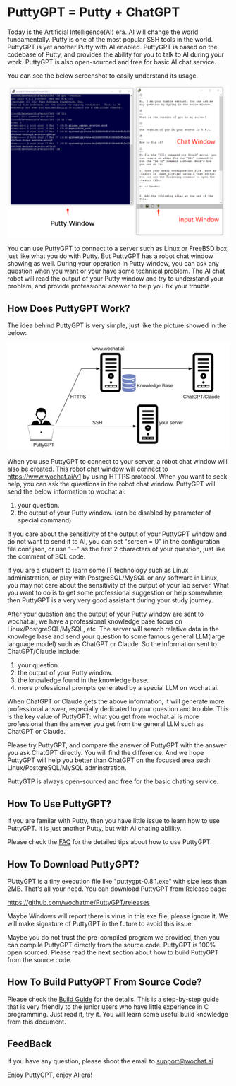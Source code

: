 # PuttyGPT = Putty + ChatGPT

Today is the Artificial Intelligence(AI) era. AI will change the world fundamentally. Putty is one of the most popular SSH tools in the world. PuttyGPT is yet another Putty with AI enabled. PuttyGPT is based on the codebase of Putty, and provides the ability for you to talk to AI during your work. PuttyGPT is also open-sourced and free for basic AI chat service.

You can see the below screenshot to easily understand its usage.

![screenshot of PuttyGPT](askrob/puttygpt.png)

You can use PuttyGPT to connect to a server such as Linux or FreeBSD box, just like what you do with Putty. But PuttyGPT has a robot chat window showing as well. During your operation in Putty window, you can ask any question when you want or your have some technical problem. The AI chat robot will read the output of your Putty window and try to understand your problem, and provide professional answer to help you fix your trouble.

## How Does PuttyGPT Work?

The idea behind PuttyGPT is very simple, just like the picture showed in the below:

![](askrob/x0000.svg) 

When you use PuttyGPT to connect to your server, a robot chat window will also be created. This robot chat window will connect to https://www.wochat.ai/v1 by using HTTPS protocol. When you want to seek help, you can ask the questions in the robot chat window. PuttyGPT will send the below information to wochat.ai:
1. your question.
2. the output of your Putty window. (can be disabled by parameter of special command)

If you care about the sensitivity of the output of your PuttyGPT window and do not want to send it to AI, you can set "screen = 0" in the configuration file conf.json, or use "--" as the first 2 characters of your question, just like the comment of SQL code.

If you are a student to learn some IT technology such as Linux administration, or play with PostgreSQL/MySQL or any software in Linux, you may not care about the sensitivity of the output of your lab server. What you want to do is to get some professional suggestion or help somewhere, then PuttyGPT is a very very good assistant during your study journey.

After your question and the output of your Putty window are sent to wochat.ai, we have a professional knowledge base focus on Linux/PostgreSQL/MySQL, etc. The server will search relative data in the knowlege base and send your question to some famous general LLM(large language model) such as ChatGPT or Claude.  So the information sent to ChatGPT/Claude include:

1. your question.
2. the output of your Putty window.
3. the knowledge found in the knowledge base.
4. more professional prompts generated by a special LLM on wochat.ai.

When ChatGPT or Claude gets the above information, it will generate more professional answer, especially dedicated to your question and trouble. This is the key value of PuttyGPT: what you get from wochat.ai is more professional than the answer you get from the general LLM such as ChatGPT or Claude. 

Please try PuttyGPT, and compare the answer of PuttyGPT with the answer you ask ChatGPT directly. You will find the difference. And we hope PuttyGPT will help you better than ChatGPT on the focused area such Linux/PostgreSQL/MySQL adminstration.

PuttyGTP is always open-sourced and free for the basic chating service.

## How To Use PuttyGPT?

If you are familar with Putty, then you have little issue to learn how to use PuttyGPT. It is just another Putty, but with AI chating ablility.

Please check the [FAQ](askrob/faq.md) for the detailed tips about how to use PuttyGPT.

## How To Download PuttyGPT?

PUttyGPT is a tiny execution file like "puttygpt-0.8.1.exe" with size less than 2MB. That's all your need. You can download PuttyGPT from Release page:

https://github.com/wochatme/PuttyGPT/releases

Maybe Windows will report there is virus in this exe file, please ignore it. We will make signature of PuttyGPT in the future to avoid this issue.

Maybe you do not trust the pre-compiled program we provided, then you can compile PuttyGPT directly from the source code. PuttyGPT is 100% open sourced. Please read the next section about how to build PuttyGPT from the source code.


## How To Build PuttyGPT From Source Code?

Please check the [Build Guide](askrob/build.md) for the details. This is a step-by-step guide that is very friendly to the junior users who have little experience in C programming. Just read it, try it. You will learn some useful build knowledge from this document.

## FeedBack

If you have any question, please shoot the email to support@wochat.ai

Enjoy PuttyGPT, enjoy AI era!

